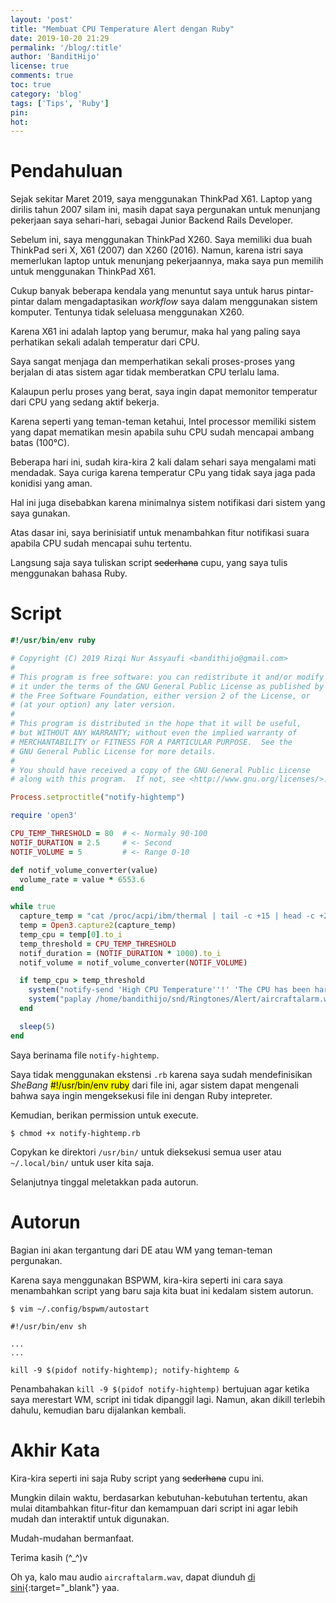 ```yaml
---
layout: 'post'
title: "Membuat CPU Temperature Alert dengan Ruby"
date: 2019-10-20 21:29
permalink: '/blog/:title'
author: 'BanditHijo'
license: true
comments: true
toc: true
category: 'blog'
tags: ['Tips', 'Ruby']
pin:
hot:
---
```


<!-- BANNER OF THE POST -->
<!-- <img class="post&#45;body&#45;img" src="{{ site.lazyload.logo_blank_banner }}" data&#45;echo="#" alt="banner"> -->

# Pendahuluan

Sejak sekitar Maret 2019, saya menggunakan ThinkPad X61. Laptop yang dirilis tahun 2007 silam ini, masih dapat saya pergunakan untuk menunjang pekerjaan saya sehari-hari, sebagai Junior Backend Rails Developer.

Sebelum ini, saya menggunakan ThinkPad X260. Saya memiliki dua buah ThinkPad seri X, X61 (2007) dan X260 (2016). Namun, karena istri saya memerlukan laptop untuk menunjang pekerjaannya, maka saya pun memilih untuk menggunakan ThinkPad X61.

Cukup banyak beberapa kendala yang menuntut saya untuk harus pintar-pintar dalam mengadaptasikan *workflow* saya dalam menggunakan sistem komputer. Tentunya tidak seleluasa menggunakan X260.

Karena X61 ini adalah laptop yang berumur, maka hal yang paling saya perhatikan sekali adalah temperatur dari CPU.

Saya sangat menjaga dan memperhatikan sekali proses-proses yang berjalan di atas sistem agar tidak memberatkan CPU terlalu lama.

Kalaupun perlu proses yang berat, saya ingin dapat memonitor temperatur dari CPU yang sedang aktif bekerja.

Karena seperti yang teman-teman ketahui, Intel processor memiliki sistem yang dapat mematikan mesin apabila suhu CPU sudah mencapai ambang batas (100°C).

Beberapa hari ini, sudah kira-kira 2 kali dalam sehari saya mengalami mati mendadak. Saya curiga karena temperatur CPu yang tidak saya jaga pada konidisi yang aman.

Hal ini juga disebabkan karena minimalnya sistem notifikasi dari sistem yang saya gunakan.

Atas dasar ini, saya berinisiatif untuk menambahkan fitur notifikasi suara apabila CPU sudah mencapai suhu tertentu.

Langsung saja saya tuliskan script ~~sederhana~~ cupu, yang saya tulis menggunakan bahasa Ruby.

# Script

```ruby
#!/usr/bin/env ruby

# Copyright (C) 2019 Rizqi Nur Assyaufi <bandithijo@gmail.com>
#
# This program is free software: you can redistribute it and/or modify
# it under the terms of the GNU General Public License as published by
# the Free Software Foundation, either version 2 of the License, or
# (at your option) any later version.
#
# This program is distributed in the hope that it will be useful,
# but WITHOUT ANY WARRANTY; without even the implied warranty of
# MERCHANTABILITY or FITNESS FOR A PARTICULAR PURPOSE.  See the
# GNU General Public License for more details.
#
# You should have received a copy of the GNU General Public License
# along with this program.  If not, see <http://www.gnu.org/licenses/>.

Process.setproctitle("notify-hightemp")

require 'open3'

CPU_TEMP_THRESHOLD = 80  # <- Normaly 90-100
NOTIF_DURATION = 2.5     # <- Second
NOTIF_VOLUME = 5         # <- Range 0-10

def notif_volume_converter(value)
  volume_rate = value * 6553.6
end

while true
  capture_temp = "cat /proc/acpi/ibm/thermal | tail -c +15 | head -c +2"
  temp = Open3.capture2(capture_temp)
  temp_cpu = temp[0].to_i
  temp_threshold = CPU_TEMP_THRESHOLD
  notif_duration = (NOTIF_DURATION * 1000).to_i
  notif_volume = notif_volume_converter(NOTIF_VOLUME)

  if temp_cpu > temp_threshold
    system("notify-send 'High CPU Temperature''!' 'The CPU has been hard at work in the past minute.' --urgency=critical --expire-time=#{notif_duration}")
    system("paplay /home/bandithijo/snd/Ringtones/Alert/aircraftalarm.wav --volume=#{notif_volume}")
  end

  sleep(5)
end
```

Saya berinama file `notify-hightemp`.

Saya tidak menggunakan ekstensi `.rb` karena saya sudah mendefinisikan *SheBang* <mark>#!/usr/bin/env ruby</mark> dari file ini, agar sistem dapat mengenali bahwa saya ingin mengeksekusi file ini dengan Ruby intepreter.

Kemudian, berikan permission untuk execute.

```
$ chmod +x notify-hightemp.rb
```

Copykan ke direktori `/usr/bin/` untuk dieksekusi semua user atau `~/.local/bin/` untuk user kita saja.

Selanjutnya tinggal meletakkan pada autorun.

# Autorun

Bagian ini akan tergantung dari DE atau WM yang teman-teman pergunakan.

Karena saya menggunakan BSPWM, kira-kira seperti ini cara saya menambahkan script yang baru saja kita buat ini kedalam sistem autorun.

```
$ vim ~/.config/bspwm/autostart
```

```
#!/usr/bin/env sh

...
...

kill -9 $(pidof notify-hightemp); notify-hightemp &
```

Penambahakan `kill -9 $(pidof notify-hightemp)` bertujuan agar ketika saya merestart WM, script ini tidak dipanggil lagi. Namun, akan dikill terlebih dahulu, kemudian baru dijalankan kembali.

# Akhir Kata

Kira-kira seperti ini saja Ruby script yang ~~sederhana~~ cupu ini.

Mungkin dilain waktu, berdasarkan kebutuhan-kebutuhan tertentu, akan mulai ditambahkan fitur-fitur dan kemampuan dari script ini agar lebih mudah dan interaktif untuk digunakan.

Mudah-mudahan bermanfaat.

Terima kasih (^_^)v

Oh ya, kalo mau audio `aircraftalarm.wav`, dapat diunduh [di sini](https://freesound.org/people/guitarguy1985/sounds/57806/){:target="_blank"} yaa.

